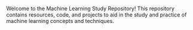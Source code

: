 Welcome to the Machine Learning Study Repository! This repository contains resources, code, and projects to aid in the study and practice of machine learning concepts and techniques.
